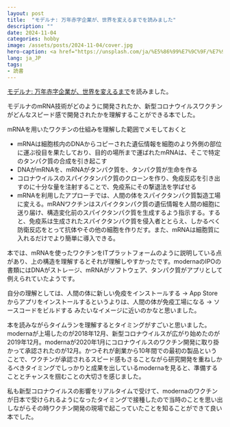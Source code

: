 ```yaml
---
layout: post
title:  "モデルナ: 万年赤字企業が、世界を変えるまでを読みました"
description: ""
date: 2024-11-04
categories: hobby
image: /assets/posts/2024-11-04/cover.jpg
hero-caption: <a href="https://unsplash.com/ja/%E5%86%99%E7%9C%9F/%E7%99%BD%E3%81%84%E8%83%8C%E6%99%AF%E3%81%AB%E9%9D%92%E3%81%84%E9%B3%A5%E3%81%AE%E7%B5%B5-RoM79jrYOlU?utm_content=creditCopyText&utm_medium=referral&utm_source=unsplash">Unsplash</a>の<a href="https://unsplash.com/ja/@heijnsbroek_abstract_art?utm_content=creditCopyText&utm_medium=referral&utm_source=unsplash">Fons Heijnsbroek, abstract art</a>が撮影した写真
lang: ja_JP
tags:
- 読書
---
```

[モデルナ: 万年赤字企業が、世界を変えるまで](https://amzn.asia/d/8PEHHqY)を読みました。

モデルナのmRNA技術がどのように開発されたか、新型コロナウイルスワクチンがどんなスピード感で開発されたかを理解することができる本でした。

mRNAを用いたワクチンの仕組みを理解した範囲でメモしておくと

- mRNAは細胞核内のDNAからコピーされた遺伝情報を細胞のより外側の部位に運ぶ役目を果たしており、目的の場所まで運ばれたmRNAは、そこで特定のタンパク質の合成を引き起こす
- DNAがmRNAを、mRNAがタンパク質を、タンパク質が生命を作る
- コロナウイルスのスパイクタンパク質のクローンを作り、免疫反応を引き出すのに十分な量を注射することで、免疫系にその撃退法を学ばせる
- mRNAを利用したアプローチでは、人間の体をスパイクタンパク質製造工場に変える。mRANワクチンはスパイクタンパク質の遺伝情報を人間の細胞に送り届け、構造変化前のスパイクタンパク質を生成するよう指示する。すると、免疫系は生成されたスパイクタンパク質を侵入者ととらえ、しかるべく防衛反応をとって抗体やその他の細胞を作りだす。また、mRNAは細胞質に入れるだけでより簡単に導入できる。


本では、mRNAを使ったワクチンをITプラットフォームのように説明している点があり、上の構造を理解するとそれが理解しやすかったです。modernaのIPOの書類にはDNAがストレージ、mRNAがソフトウェア、タンパク質がアプリとして例えられていたようです。

自分の理解としては、人間の体に新しい免疫をインストールする → App Storeからアプリをインストールするというよりは、人間の体が免疫工場になる → ソースコードをビルドする みたいなイメージに近いのかなと思いました。

本を読みながらタイムランを理解するとタイミングがすごいと思いました。
modernaが上場したのが2018年12月、新型コロナウイルスが広がり始めたのが2019年12月。modernaが2020年1月にコロナウイルスのワクチン開発に取り掛かって承認されたのが12月。かつそれが創業から10年間での最初の製品ということで、ワクチンが承認されるスピード感もさることながら研究開発を重ねしかるべきタイミングでしっかりと成果を出しているmodernaを見ると、準備することとチャンスを掴むことの大切さを感じました。

私も新型コロナウイルスの影響をリアルタイムで受けて、modernaのワクチンが日本で受けられるようになったタイミングで接種したので当時のことを思い出しながらその時ワクチン開発の現場で起こっていたことを知ることができて良い本でした。